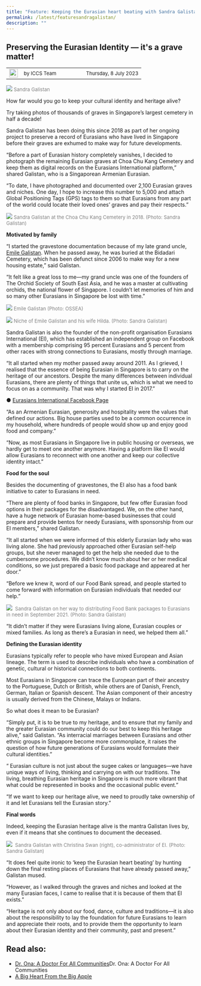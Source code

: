 ```yaml
---
title: "Feature: Keeping the Eurasian heart beating with Sandra Galistan"
permalink: /latest/featuresandragalistan/
description: ""
---
```

## Preserving the Eurasian Identity — it's a grave matter!

<table>
 <tbody><tr>
	 <td><img src="/images/ICCS-parallelogram_narrow.png" style="width:23px"></td>
	 <td><font size="-1">by ICCS Team</font></td>
	 <td></td>
	 <td></td>
	 <td></td>
	 <td></td>
	 <td><font size="-1">Thursday, 8 July 2023</font></td>
	</tr>
	<tr></tr>
</tbody></table>

![](/images/img_5461%20(1).jpg)
<font color="grey"><font size="-1">Sandra Galistan</font></font>

How far would you go to keep your cultural identity and heritage alive?

Try taking photos of thousands of graves in Singapore’s largest cemetery in half a decade!

Sandra Galistan has been doing this since 2018 as part of her ongoing project to preserve a record of Eurasians who have lived in Singapore before their graves are exhumed to make way for future developments. 

“Before a part of Eurasian history completely vanishes, I decided to photograph the remaining Eurasian graves at Choa Chu Kang Cemetery and keep them as digital records on the Eurasians International platform,” shared Galistan, who is a Singaporean Armenian Eurasian.

“To date, I have photographed and documented over 2,100 Eurasian graves and niches. One day, I hope to increase this number to 5,000 and attach Global Positioning Tags (GPS) tags to them so that Eurasians from any part of the world could locate their loved ones’ graves and pay their respects.”

![](/images/sandra1.jpeg)
<font color="grey"><font size="-1">Sandra Galistan at the Choa Chu Kang Cemetery in 2018. (Photo: Sandra Galistan)</font></font>

**Motivated by family**

“I started the gravestone documentation because of my late grand uncle, [Emile Galistan](https://www.ossea.org.sg/about/our-founders/). When he passed away, he was buried at the Bidadari Cemetery, which has been defunct since 2006 to make way for a new housing estate,” said Galistan.

“It felt like a great loss to me—my grand uncle was one of the founders of The Orchid Society of South East Asia, and he was a master at cultivating orchids, the national flower of Singapore. I couldn’t let memories of him and so many other Eurasians in Singapore be lost with time.”

![](/images/our-founders-img2.jpeg)
<font color="grey"><font size="-1">Emile Galistan (Photo: OSSEA) </font></font>

![](/images/61417466_2341805485883930_5787661520204726272_n%20(1).jpg)
<font color="grey"><font size="-1">Niche of Emile Galistan and his wife Hilda. (Photo: Sandra Galistan)</font></font>

Sandra Galistan is also the founder of the non-profit organisation Eurasians International (EI), which has established an independent group on Facebook with a membership comprising 95 percent Eurasians and 5 percent from other races with strong connections to Eurasians, mostly through marriage.

“It all started when my mother passed away around 2011. As I grieved, I realised that the essence of being Eurasian in Singapore is to carry on the heritage of our ancestors. Despite the many differences between individual Eurasians, there are plenty of things that unite us, which is what we need to focus on as a community. That was why I started EI in 2017.”

●	[Eurasians International Facebook Page](https://www.facebook.com/SandraMGalistan/)

“As an Armenian Eurasian, generosity and hospitality were the values that defined our actions. Big house parties used to be a common occurrence in my household, where hundreds of people would show up and enjoy good food and company.”

“Now, as most Eurasians in Singapore live in public housing or overseas, we hardly get to meet one another anymore. Having a platform like EI would allow Eurasians to reconnect with one another and keep our collective identity intact.”

**Food for the soul**

Besides the documenting of gravestones, the EI also has a food bank initiative to cater to Eurasians in need.

“There are plenty of food banks in Singapore, but few offer Eurasian food options in their packages for the disadvantaged. We, on the other hand, have a huge network of Eurasian home-based businesses that could prepare and provide bentos for needy Eurasians, with sponsorship from our EI members,” shared Galistan.

“It all started when we were informed of this elderly Eurasian lady who was living alone. She had previously approached other Eurasian self-help groups, but she never managed to get the help she needed due to the cumbersome procedures. We didn’t know much about her or her medical conditions, so we just prepared a basic food package and appeared at her door.”

“Before we knew it, word of our Food Bank spread, and people started to come forward with information on Eurasian individuals that needed our help.”

![](/images/sandra2.jpeg)
<font color="grey"><font size="-1">&nbsp;Sandra Galistan on her way to distributing Food Bank packages to Eurasians in need in September 2021. (Photo: Sandra Galistan)</font></font>

“It didn’t matter if they were Eurasians living alone, Eurasian couples or mixed families. As long as there’s a Eurasian in need, we helped them all.”

**Defining the Eurasian identity**

Eurasians typically refer to people who have mixed European and Asian lineage. The term is used to describe individuals who have a combination of genetic, cultural or historical connections to both continents.

Most Eurasians in Singapore can trace the European part of their ancestry to the Portuguese, Dutch or British, while others are of Danish, French, German, Italian or Spanish descent. The Asian component of their ancestry is usually derived from the Chinese, Malays or Indians. 

So what does it mean to be Eurasian?

“Simply put, it is to be true to my heritage, and to ensure that my family and the greater Eurasian community could do our best to keep this heritage alive,” said Galistan. “As interracial marriages between Eurasians and other ethnic groups in Singapore become more commonplace, it raises the question of how future generations of Eurasians would formulate their cultural identities.”

“ Eurasian culture is not just about the sugee cakes or languages—we have unique ways of living, thinking and carrying on with our traditions. The living, breathing Eurasian heritage in Singapore is much more vibrant that what could be represented in books and the occasional public event.”

“If we want to keep our heritage alive, we need to proudly take ownership of it and let Eurasians tell the Eurasian story.”

**Final words**

Indeed, keeping the Eurasian heritage alive is the mantra Galistan lives by, even if it means that she continues to document the deceased.

![](/images/sandra3.jpeg)
<font color="grey"><font size="-1">&nbsp;Sandra Galistan with Christina Swan (right), co-administrator of EI. (Photo: Sandra Galistan)</font></font>

“It does feel quite ironic to ‘keep the Eurasian heart beating’ by hunting down the final resting places of Eurasians that have already passed away,” Galistan mused.

“However, as I walked through the graves and niches and looked at the many Eurasian faces, I came to realise that it is because of them that EI exists.”

“Heritage is not only about our food, dance, culture and traditions—it is also about the responsibility to lay the foundation for future Eurasians to learn and appreciate their roots, and to provide them the opportunity to learn about their Eurasian identity and their community, past and present.”

## Read also:
* [Dr. Ona: A Doctor For All Communities](https://www.iccs.sg/latest/feature-ona-nabila/)Dr. Ona: A Doctor For All Communities
* [A Big Heart From the Big Apple](https://www.iccs.sg/latest/feature-hanadi-doleh/)